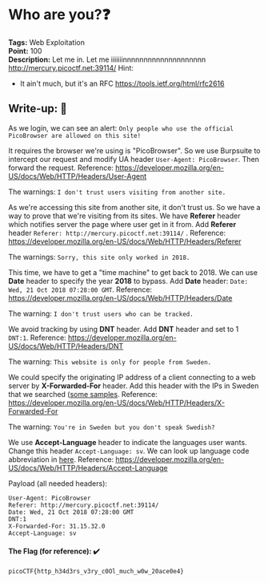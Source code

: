 # Who are you?❓
**Tags:** Web Exploitation<br>
**Point:** 100  <br>
**Description:** Let me in. Let me iiiiiiinnnnnnnnnnnnnnnnnnnn http://mercury.picoctf.net:39114/
Hint:
- It ain't much, but it's an RFC https://tools.ietf.org/html/rfc2616

## Write-up: 📝

As we login, we can see an alert: `Only people who use the official PicoBrowser are allowed on this site!`

It requires the browser we're using is "PicoBrowser". So we use Burpsuite to intercept our request and modify UA header `User-Agent: PicoBrowser`. Then forward the request. Reference: https://developer.mozilla.org/en-US/docs/Web/HTTP/Headers/User-Agent

The warnings: `I don't trust users visiting from another site.`

As we're accessing this site from another site, it don't trust us. So we have a way to prove that we're visiting from its sites. We have **Referer** header which notifies server the page where user get in it from. Add **Referer** header `Referer: http://mercury.picoctf.net:39114/` . Reference: https://developer.mozilla.org/en-US/docs/Web/HTTP/Headers/Referer

The warnings: `Sorry, this site only worked in 2018.`

This time, we have to get a "time machine" to get back to 2018. We can use **Date** header to specify the year **2018** to bypass. Add **Date** header: `Date: Wed, 21 Oct 2018 07:28:00 GMT`. Reference: https://developer.mozilla.org/en-US/docs/Web/HTTP/Headers/Date

The warning: `I don't trust users who can be tracked.`

We avoid tracking by using **DNT** header. Add **DNT** header and set to 1 `DNT:1`. Reference: https://developer.mozilla.org/en-US/docs/Web/HTTP/Headers/DNT

The warning: `This website is only for people from Sweden.`

We could specify the originating IP address of a client connecting to a web server by **X-Forwarded-For** header. Add this header with the IPs in Sweden that we searched ([some samples](https://www.nirsoft.net/countryip/se.html). Reference: https://developer.mozilla.org/en-US/docs/Web/HTTP/Headers/X-Forwarded-For

The warning: `You're in Sweden but you don't speak Swedish?`

We use **Accept-Language** header to indicate the languages user wants. Change this header `Accept-Language: sv`. We can look up language code abbreviation in [here](https://www.science.co.il/language/Locale-codes.php). Reference: https://developer.mozilla.org/en-US/docs/Web/HTTP/Headers/Accept-Language

Payload (all needed headers):
```
User-Agent: PicoBrowser
Referer: http://mercury.picoctf.net:39114/
Date: Wed, 21 Oct 2018 07:28:00 GMT
DNT:1
X-Forwarded-For: 31.15.32.0
Accept-Language: sv
```

#### The Flag (for reference): ✔️
```
picoCTF{http_h34d3rs_v3ry_c0Ol_much_w0w_20ace0e4}
```
